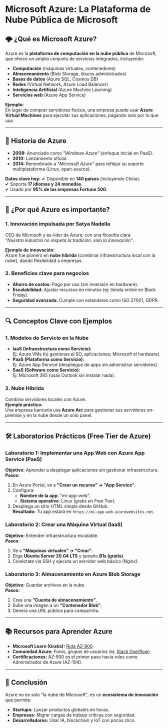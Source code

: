 # **Microsoft Azure: La Plataforma de Nube Pública de Microsoft**

## **🌩️ ¿Qué es Microsoft Azure?**
Azure es la **plataforma de computación en la nube pública** de Microsoft, que ofrece un amplio conjunto de servicios integrados, incluyendo:
- **Computación** (máquinas virtuales, contenedores)
- **Almacenamiento** (Blob Storage, discos administrados)
- **Bases de datos** (Azure SQL, Cosmos DB)
- **Redes** (Virtual Network, Azure Load Balancer)
- **Inteligencia Artificial** (Azure Machine Learning)
- **Servicios web** (Azure App Service)

**Ejemplo:**  
En lugar de comprar servidores físicos, una empresa puede usar **Azure Virtual Machines** para ejecutar sus aplicaciones, pagando solo por lo que usa.

---

## **📜 Historia de Azure**
- **2008:** Anunciado como *"Windows Azure"* (enfoque inicial en PaaS).
- **2010:** Lanzamiento oficial.
- **2014:** Renombrado a *"Microsoft Azure"* para reflejar su soporte multiplataforma (Linux, open-source).

**Datos clave hoy:**
✔ Disponible en **140 países** (incluyendo China).  
✔ Soporta **17 idiomas y 24 monedas**.  
✔ Usado por **95% de las empresas Fortune 500**.

---

## **🚀 ¿Por qué Azure es importante?**
### **1. Innovación impulsada por Satya Nadella**
CEO de Microsoft y ex-líder de Azure, con una filosofía clara:  
*"Nuestra industria no respeta la tradición, solo la innovación"*.  

**Ejemplo de innovación:**  
Azure fue pionero en **nube híbrida** (combinar infraestructura local con la nube), dando flexibilidad a empresas.

### **2. Beneficios clave para negocios**
- **Ahorro de costos:** Pago por uso (sin inversión en hardware).
- **Escalabilidad:** Ajustar recursos en minutos (ej: tienda online en Black Friday).
- **Seguridad avanzada:** Cumple con estándares como ISO 27001, GDPR.

---

## **🔍 Conceptos Clave con Ejemplos**
### **1. Modelos de Servicio en la Nube**
- **IaaS (Infraestructura como Servicio):**  
  Ej: Azure VMs (tú gestionas el SO, aplicaciones; Microsoft el hardware).  
- **PaaS (Plataforma como Servicio):**  
  Ej: Azure App Service (despliegue de apps sin administrar servidores).  
- **SaaS (Software como Servicio):**  
  Ej: Microsoft 365 (usas Outlook sin instalar nada).  

### **2. Nube Híbrida**
Combina servidores locales con Azure.  
**Ejemplo práctico:**  
Una empresa bancaria usa **Azure Arc** para gestionar sus servidores on-premise y en la nube desde un solo panel.

---

## **🛠️ Laboratorios Prácticos (Free Tier de Azure)**
### **Laboratorio 1: Implementar una App Web con Azure App Service (PaaS)**
**Objetivo:** Aprender a desplegar aplicaciones sin gestionar infraestructura.  
**Pasos:**  
1. En Azure Portal, ve a **"Crear un recurso" → "App Service"**.  
2. Configura:  
   - **Nombre de la app**: "mi-app-web".  
   - **Sistema operativo**: Linux (gratis en Free Tier).  
3. Despliega un sitio HTML simple desde GitHub.  
**Resultado:** Tu app estará en `https://mi-app-web.azurewebsites.net`.

### **Laboratorio 2: Crear una Máquina Virtual (IaaS)**
**Objetivo:** Entender infraestructura escalable.  
**Pasos:**  
1. Ve a **"Máquinas virtuales" → "Crear"**.  
2. Elige **Ubuntu Server 20.04 LTS** y tamaño **B1s (gratis)**.  
3. Conéctate via SSH y ejecuta un servidor web básico (Nginx).  

### **Laboratorio 3: Almacenamiento en Azure Blob Storage**
**Objetivo:** Guardar archivos en la nube.  
**Pasos:**  
1. Crea una **"Cuenta de almacenamiento"**.  
2. Sube una imagen a un **"Contenedor Blob"**.  
3. Genera una URL pública para compartirla.  

---

## **📚 Recursos para Aprender Azure**
- **Microsoft Learn (Gratis):** [Ruta AZ-900](https://learn.microsoft.com/es-es/certifications/exams/az-900/).  
- **Comunidad Azure:** Foros, grupos de usuarios (ej: [Stack Overflow](https://stackoverflow.com/questions/tagged/azure)).  
- **Certificaciones:** AZ-900 es el primer paso hacia roles como Administrador de Azure (AZ-104).  

---

## **🎯 Conclusión**
Azure no es solo "la nube de Microsoft"; es un **ecosistema de innovación** que permite:  
- **Startups:** Lanzar productos globales en horas.  
- **Empresas:** Migrar cargas de trabajo críticas con seguridad.  
- **Desarrolladores:** Usar IA, blockchain y IoT con pocos clics.  
